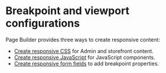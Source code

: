 # Breakpoint and viewport configurations

Page Builder provides three ways to create responsive content:

-  [Create responsive CSS](#create-responsive-css) for Admin and storefront content.
-  [Create responsive JavaScript](#create-responsive-javascript) for JavaScript components.
-  [Create responsive form fields](#create-responsive-forms) to add breakpoint properties.
